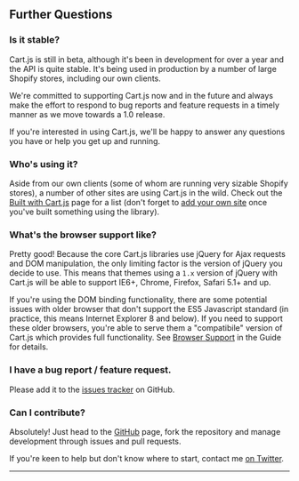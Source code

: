 ## Further Questions

### Is it stable?
Cart.js is still in beta, although it's been in development for over a year and 
the API is quite stable. It's being used in production by a number of large
Shopify stores, including our own clients.

We're committed to supporting Cart.js now and in the future and always make the
effort to respond to bug reports and feature requests in a timely manner as we
move towards a 1.0 release.

If you're interested in using Cart.js, we'll be happy to answer any questions 
you have or help you get up and running.

### Who's using it?
Aside from our own clients (some of whom are running very sizable Shopify
stores), a number of other sites are using Cart.js in the wild. Check out the
[Built with Cart.js][] page for a list (don't forget to [add your own site][]
once you've built something using the library).

### What's the browser support like?
Pretty good! Because the core Cart.js libraries use jQuery for Ajax requests
and DOM manipulation, the only limiting factor is the version of jQuery you
decide to use. This means that themes using a `1.x` version of jQuery with
Cart.js will be able to support IE6+, Chrome, Firefox, Safari 5.1+ and up.

If you're using the DOM binding functionality, there are some potential issues
with older browser that don't support the ES5 Javascript standard (in practice,
this means Internet Explorer 8 and below). If you need to support these older
browsers, you're able to serve them a "compatibile" version of Cart.js which
provides full functionality. See [Browser Support][] in the Guide for details.

### I have a bug report / feature request.
Please add it to the [issues tracker][] on GitHub.

### Can I contribute?
Absolutely!
Just head to the [GitHub][] page, fork the repository and manage development 
through issues and pull requests.

If you're keen to help but don't know where to start, contact me
[on Twitter][].

---

[Built with Cart.js]: /pages/built-with-cart-js
[add your own site]: https://github.com/discolabs/cartjs/issues/new?title=New%20site%20for%20%22Built%20With%22%20Page:%20http://
[Browser Support]: /pages/guide#getting-started-browser-support
[issues tracker]: https://github.com/discolabs/cartjs/issues
[GitHub]: https://github.com/discolabs/cartjs
[on Twitter]: http://twitter.com/gavinballard
